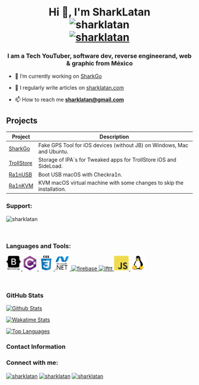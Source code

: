 <h1 align="center">Hi 👋, I'm SharkLatan <br><img src="https://komarev.com/ghpvc/?username=sharklatan&label=Profile%20views&color=0e75b6&style=flat" alt="sharklatan" /> <br> 
<a href="https://twitter.com/sharklatan" target="blank"><img src="https://img.shields.io/twitter/follow/sharklatan?logo=twitter&style=for-the-badge" alt="sharklatan" /></a></h1>  


<p align="left">  </p>
<h3 align="center">I am a Tech YouTuber, software dev, reverse engineerand, web & graphic from México</h3>

- 🔭 I’m currently working on [SharkGo](https://github.com/sharklatan/SharkGo)

- 📝 I regularly write articles on [sharklatan.com](sharklatan.com)

- 📫 How to reach me **sharklatan@gmail.com**

## Projects
| Project                                                    | Description                                                                                                       |
|------------------------------------------------------------|-------------------------------------------------------------------------------------------------------------------|
| [SharkGo](https://github.com/sharklatan/SharkGo)             | Fake GPS Tool for iOS devices (without JB) on Windows, Mac and Ubuntu.                                    |
| [TrollStore](https://github.com/sharklatan/trollstore)               | Storage of IPA´s for Tweaked apps for TrollStore iOS and SideLoad. |
| [Ra1nUSB](https://github.com/Shark-Stuff/Ra1nUSB)             | Boot USB macOS with Checkra1n.                                                                                       |
| [Ra1nKVM](https://github.com/Shark-Stuff/Ra1nKVM) | KVM macOS virtual machine with some changes to skip the installation.                                              |

<h3 align="left">Support:</h3>
<p><a href="https://www.buymeacoffee.com/sharklatan"> <img align="left" src="https://cdn.buymeacoffee.com/buttons/v2/default-yellow.png" height="50" width="210" alt="sharklatan" /></a></p><p><br></p><br>


<h3 align="left">Languages and Tools:</h3>
<p align="left"> <a href="https://getbootstrap.com" target="_blank" rel="noreferrer"> <img src="https://raw.githubusercontent.com/devicons/devicon/master/icons/bootstrap/bootstrap-plain-wordmark.svg" alt="bootstrap" width="40" height="40"/> </a> <a href="https://www.w3schools.com/cs/" target="_blank" rel="noreferrer"> <img src="https://raw.githubusercontent.com/devicons/devicon/master/icons/csharp/csharp-original.svg" alt="csharp" width="40" height="40"/> </a> <a href="https://www.w3schools.com/css/" target="_blank" rel="noreferrer"> <img src="https://raw.githubusercontent.com/devicons/devicon/master/icons/css3/css3-original-wordmark.svg" alt="css3" width="40" height="40"/> </a> <a href="https://dotnet.microsoft.com/" target="_blank" rel="noreferrer"> <img src="https://raw.githubusercontent.com/devicons/devicon/master/icons/dot-net/dot-net-original-wordmark.svg" alt="dotnet" width="40" height="40"/> </a> <a href="https://firebase.google.com/" target="_blank" rel="noreferrer"> <img src="https://www.vectorlogo.zone/logos/firebase/firebase-icon.svg" alt="firebase" width="40" height="40"/> </a> <a href="https://ifttt.com/" target="_blank" rel="noreferrer"> <img src="https://www.vectorlogo.zone/logos/ifttt/ifttt-ar21.svg" alt="ifttt" width="40" height="40"/> </a> <a href="https://developer.mozilla.org/en-US/docs/Web/JavaScript" target="_blank" rel="noreferrer"> <img src="https://raw.githubusercontent.com/devicons/devicon/master/icons/javascript/javascript-original.svg" alt="javascript" width="40" height="40"/> </a> <a href="https://www.linux.org/" target="_blank" rel="noreferrer"> <img src="https://raw.githubusercontent.com/devicons/devicon/master/icons/linux/linux-original.svg" alt="linux" width="40" height="40"/> </a> </p><br>



### GitHub Stats

[![Github Stats](https://github-readme-stats.vercel.app/api?username=sharklatan&show_icons=true&count_private=true&theme=dark)](https://github.com/sharklatan)

[![Wakatime Stats](https://github-readme-stats.vercel.app/api/wakatime?username=sharklatan&theme=dark)](https://github.com/sharklatan)

[![Top Languages](https://github-readme-stats.vercel.app/api/top-langs/?username=sharklatan&layout=compact&langs_count=6&hide=assembly&theme=dark)](https://github.com/sharklatan)

### Contact Information
<h3 align="left">Connect with me:</h3>
<p align="left">
<a href="https://twitter.com/sharklatan" target="blank"><img align="center" src="https://raw.githubusercontent.com/rahuldkjain/github-profile-readme-generator/master/src/images/icons/Social/twitter.svg" alt="sharklatan" height="30" width="40" /></a>
<a href="https://instagram.com/sharklatan" target="blank"><img align="center" src="https://raw.githubusercontent.com/rahuldkjain/github-profile-readme-generator/master/src/images/icons/Social/instagram.svg" alt="sharklatan" height="30" width="40" /></a>
<a href="https://www.youtube.com/c/sharklatan" target="blank"><img align="center" src="https://raw.githubusercontent.com/rahuldkjain/github-profile-readme-generator/master/src/images/icons/Social/youtube.svg" alt="sharklatan" height="30" width="40" /></a>
</p>

